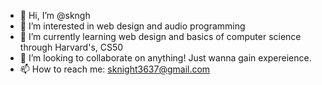 - 👋 Hi, I’m @skngh
- 👀 I’m interested in web design and audio programming
- 🌱 I’m currently learning web design and basics of computer science through Harvard's, CS50
- 💞️ I’m looking to collaborate on anything! Just wanna gain expereience.
- 📫 How to reach me: sknight3637@gmail.com

<!---
skngh/skngh is a ✨ special ✨ repository because its `README.md` (this file) appears on your GitHub profile.
You can click the Preview link to take a look at your changes.
--->
